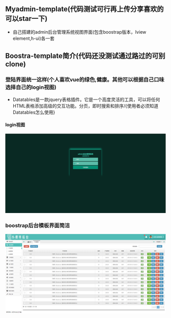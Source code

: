 ## Myadmin-template(代码测试可行再上传分享喜欢的可以star一下)
- 自己搭建的admin后台管理系统视图界面(包含boostrap版本，Iview  element,h-ui)各一套

## Boostra-template简介(代码还没测试通过路过的可别clone)
### 登陆界面统一这样(个人喜欢vue的绿色,健康。其他可以根据自己口味选择自己的login视图)
- Datatables是一款jquery表格插件。它是一个高度灵活的工具，可以将任何HTML表格添加高级的交互功能。分页，即时搜索和排序/{使用者必须知道Datatables怎么使用}

#### login视图
![boostrap版本](./image/loginpage.png)

### boostrap后台模板界面简洁
![简洁](./image/admin.png)


